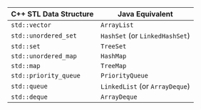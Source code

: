 | C++ STL Data Structure | Java Equivalent            |
|------------------------|----------------------------|
| `std::vector`          | `ArrayList`                |
| `std::unordered_set`   | `HashSet` (or `LinkedHashSet`) |
| `std::set`             | `TreeSet`                  |
| `std::unordered_map`   | `HashMap`                  |
| `std::map`             | `TreeMap`                  |
| `std::priority_queue`  | `PriorityQueue`            |
| `std::queue`           | `LinkedList` (or `ArrayDeque`)|
| `std::deque`           | `ArrayDeque`               |